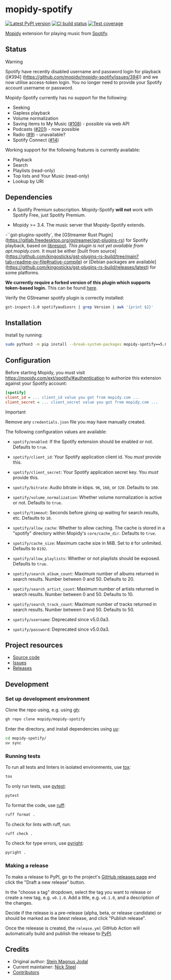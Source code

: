 # mopidy-spotify

[![Latest PyPI version](https://img.shields.io/pypi/v/mopidy-spotify)](https://pypi.org/p/mopidy-spotify)
[![CI build status](https://img.shields.io/github/actions/workflow/status/mopidy/mopidy-spotify/ci.yml)](https://github.com/mopidy/mopidy-spotify/actions/workflows/ci.yml)
[![Test coverage](https://img.shields.io/codecov/c/gh/mopidy/mopidy-spotify)](https://codecov.io/gh/mopidy/mopidy-spotify)

[Mopidy](https://mopidy.com/) extension for playing music from [Spotify](https://www.spotify.com/).

## Status

> [!WARNING]
> Spotify have recently disabled username and password login for playback ([#394]
> (https://github.com/mopidy/mopidy-spotify/issues/394)) and we now utilise
> access-token login. You no longer need to provide your Spotify account username
> or password.

Mopidy-Spotify currently has no support for the following:

- Seeking
- Gapless playback
- Volume normalization
- Saving items to My Music ([#108](https://github.com/mopidy/mopidy-spotify/issues/108)) -
  possible via web API
- Podcasts ([#201](https://github.com/mopidy/mopidy-spotify/issues/201)) -
  now possible
- Radio ([#9](https://github.com/mopidy/mopidy-spotify/issues/9)) - unavailable?
- Spotify Connect ([#14](https://github.com/mopidy/mopidy-spotify/issues/14))

Working support for the following features is currently available:

- Playback
- Search
- Playlists (read-only)
- Top lists and Your Music (read-only)
- Lookup by URI

## Dependencies

- A Spotify Premium subscription. Mopidy-Spotify **will not** work with Spotify
  Free, just Spotify Premium.

- Mopidy >= 3.4. The music server that Mopidy-Spotify extends.

-``gst-plugins-spotify`, the [GStreamer Rust Plugin]
(https://gitlab.freedesktop.org/gstreamer/gst-plugins-rs) for Spotify
playback, based on [librespot](https://github.com/librespot-org/librespot/).
_This plugin is not yet available from apt.mopidy.com_. It must be either
[built from source]
(https://github.com/kingosticks/gst-plugins-rs-build/tree/main?tab=readme-ov-file#native-compile)
or [Debian packages are available]
(https://github.com/kingosticks/gst-plugins-rs-build/releases/latest)
for some platforms.

**We currently require a forked version of this plugin which supports
token-based login.** This can be found
[here](https://gitlab.freedesktop.org/kingosticks/gst-plugins-rs/-/tree/spotify-access-token-logging).

Verify the GStreamer spotify plugin is correctly installed:

```sh
gst-inspect-1.0 spotifyaudiosrc | grep Version | awk '{print $2}'
```

## Installation

Install by running:

```sh
sudo python3 -m pip install --break-system-packages mopidy-spotify==5.0.0a3
```

## Configuration

Before starting Mopidy, you must visit https://mopidy.com/ext/spotify/#authentication
to authorize this extension against your Spotify account:

```ini
[spotify]
client_id = ... client_id value you got from mopidy.com ...
client_secret = ... client_secret value you got from mopidy.com ...
```

> [!IMPORTANT]
> Remove any `credentials.json` file you may have manually created.

The following configuration values are available:

- `spotify/enabled`: If the Spotify extension should be enabled or not.
  Defaults to `true`.

- `spotify/client_id`: Your Spotify application client id. You _must_ provide this.

- `spotify/client_secret`: Your Spotify application secret key. You _must_ provide this.

- `spotify/bitrate`: Audio bitrate in kbps. `96`, `160`, or `320`.
  Defaults to `160`.

- `spotify/volume_normalization`: Whether volume normalization is active or
  not. Defaults to `true`.

- `spotify/timeout`: Seconds before giving up waiting for search results,
  etc. Defaults to `10`.

- `spotify/allow_cache`: Whether to allow caching. The cache is stored in a
  "spotify" directory within Mopidy's `core/cache_dir`. Defaults to `true`.

- `spotify/cache_size`: Maximum cache size in MiB. Set to `0` for unlimited. Defaults to `8192`.

- `spotify/allow_playlists`: Whether or not playlists should be exposed.
  Defaults to `true`.

- `spotify/search_album_count`: Maximum number of albums returned in search
  results. Number between 0 and 50. Defaults to 20.

- `spotify/search_artist_count`: Maximum number of artists returned in search
  results. Number between 0 and 50. Defaults to 10.

- `spotify/search_track_count`: Maximum number of tracks returned in search
  results. Number between 0 and 50. Defaults to 50.

- `spotify/username`: Deprecated since v5.0.0a3.

- `spotify/password`: Deprecated since v5.0.0a3.

## Project resources

- [Source code](https://github.com/mopidy/mopidy-spotify)
- [Issues](https://github.com/mopidy/mopidy-spotify/issues)
- [Releases](https://github.com/mopidy/mopidy-spotify/releases)

## Development

### Set up development environment

Clone the repo using, e.g. using [gh](https://cli.github.com/):

```sh
gh repo clone mopidy/mopidy-spotify
```

Enter the directory, and install dependencies using [uv](https://docs.astral.sh/uv/):

```sh
cd mopidy-spotify/
uv sync
```

### Running tests

To run all tests and linters in isolated environments, use
[tox](https://tox.wiki/):

```sh
tox
```

To only run tests, use [pytest](https://pytest.org/):

```sh
pytest
```

To format the code, use [ruff](https://docs.astral.sh/ruff/):

```sh
ruff format .
```

To check for lints with ruff, run:

```sh
ruff check .
```

To check for type errors, use [pyright](https://microsoft.github.io/pyright/):

```sh
pyright .
```

### Making a release

To make a release to PyPI, go to the project's [GitHub releases
page](https://github.com/mopidy/mopidy-spotify/releases)
and click the "Draft a new release" button.

In the "choose a tag" dropdown, select the tag you want to release or create a
new tag, e.g. `v0.1.0`. Add a title, e.g. `v0.1.0`, and a description of the changes.

Decide if the release is a pre-release (alpha, beta, or release candidate) or
should be marked as the latest release, and click "Publish release".

Once the releease is created, the `release.yml` GitHub Action will automatically
build and publish the release to
[PyPI](https://pypi.org/project/mopidy-spotify/).

## Credits

- Original author: [Stein Magnus Jodal](https://github.com/mopidy)
- Current maintainer: [Nick Steel](https://github.com/kingosticks)
- [Contributors](https://github.com/mopidy/mopidy-spotify/graphs/contributors)
